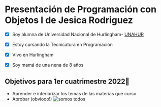 # Presentación de Programación con Objetos I de Jesica Rodriguez
- [x] Soy alumna de Universidad Nacional de Hurlingham- [UNAHUR](https://unahur.edu.ar)
- [x] Estoy cursando la Tecnicatura en Programación
- [x] Vivo en Hurlingham
- [x] Soy mamá de una nena de 8 años 


## Objetivos para 1er cuatrimestre 2022🤪
* Aprender e interiorizar los temas de las materias que curso
* Aprobar (obviooo!)
![somos todos](carita.jpg)
